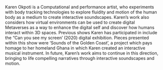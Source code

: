 Karen Okpoti is a Computational and performance artist, who experiments with body tracking technologies to explore fluidity and motion of the human body as a medium to create interactive soundscapes. Karen’s work also considers how virtual environments can be used to create digital Metaverses as a way to enhance the digital self and discover how humans interact within 3D spaces. Previous shows Karen has participated in include the “Can you see my screen’ (2020) digital exhibition. Pieces presented within this show were ‘Sounds of the Golden Coast’, a project which pays homage to her homeland Ghana in which Karen created an interactive musical instrument. In future, Karen’s work aims to continue in this direction, bringing to life compelling narratives through interactive soundscapes and motion. 
